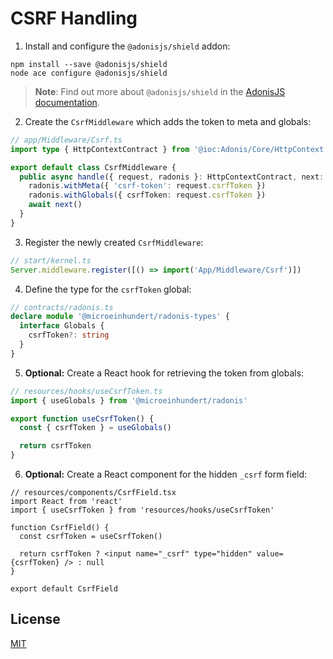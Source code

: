 # CSRF Handling

1. Install and configure the `@adonisjs/shield` addon:

```console
npm install --save @adonisjs/shield
node ace configure @adonisjs/shield
```

> **Note**: Find out more about `@adonisjs/shield` in the [AdonisJS documentation](https://docs.adonisjs.com/guides/security/web-security).

2. Create the `CsrfMiddleware` which adds the token to meta and globals:

```typescript
// app/Middleware/Csrf.ts
import type { HttpContextContract } from '@ioc:Adonis/Core/HttpContext'

export default class CsrfMiddleware {
  public async handle({ request, radonis }: HttpContextContract, next: () => Promise<void>) {
    radonis.withMeta({ 'csrf-token': request.csrfToken })
    radonis.withGlobals({ csrfToken: request.csrfToken })
    await next()
  }
}
```

3. Register the newly created `CsrfMiddleware`:

```typescript
// start/kernel.ts
Server.middleware.register([() => import('App/Middleware/Csrf')])
```

4. Define the type for the `csrfToken` global:

```typescript
// contracts/radonis.ts
declare module '@microeinhundert/radonis-types' {
  interface Globals {
    csrfToken?: string
  }
}
```

5. **Optional:** Create a React hook for retrieving the token from globals:

```typescript
// resources/hooks/useCsrfToken.ts
import { useGlobals } from '@microeinhundert/radonis'

export function useCsrfToken() {
  const { csrfToken } = useGlobals()

  return csrfToken
}
```

6. **Optional:** Create a React component for the hidden `_csrf` form field:

```tsx
// resources/components/CsrfField.tsx
import React from 'react'
import { useCsrfToken } from 'resources/hooks/useCsrfToken'

function CsrfField() {
  const csrfToken = useCsrfToken()

  return csrfToken ? <input name="_csrf" type="hidden" value={csrfToken} /> : null
}

export default CsrfField
```

## License

[MIT](https://github.com/microeinhundert/radonis/tree/main/packages/radonis/LICENSE)
